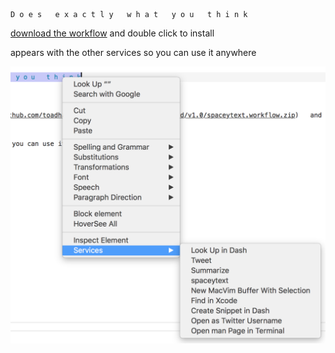 ```
D o e s   e x a c t l y   w h a t   y o u   t h i n k
```


[download the workflow](https://github.com/toadhats/spaceytext/releases/download/v1.0/spaceytext.workflow.zip)   and double   click to install 

appears with the other services so you can use it anywhere




![screenshot](https://raw.githubusercontent.com/toadhats/spaceytext/master/Screen%20Shot%202016-01-11%20at%209.11.58%20PM.png)

